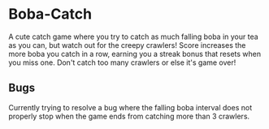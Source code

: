 # Boba-Catch
A cute catch game where you try to catch as much falling boba in your tea as you can, but watch out for the creepy crawlers! Score increases the more boba you catch in a row, earning you a streak bonus that resets when you miss one. Don't catch too many crawlers or else it's game over! 



## Bugs
Currently trying to resolve a bug where the falling boba interval does not properly stop when the game ends from catching more than 3 crawlers.